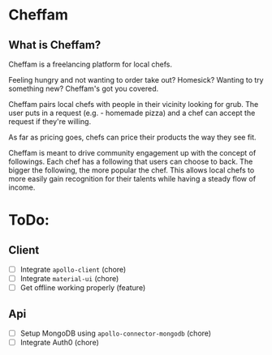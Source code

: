 # Cheffam
## What is Cheffam?
Cheffam is a freelancing platform for local chefs. 

Feeling hungry and not wanting to order take out? Homesick? Wanting to try something new? Cheffam's got you covered. 

Cheffam pairs local chefs with people in their vicinity looking for grub. The user puts in a request (e.g. - homemade pizza) and a chef can accept the request if they're willing.

As far as pricing goes, chefs can price their products the way they see fit.

Cheffam is meant to drive community engagement up with the concept of followings. Each chef has a following that users can choose to back. The bigger the following, the more popular the chef. This allows local chefs to more easily gain recognition for their talents while having a steady flow of income.

# ToDo:

## Client

- [ ] Integrate `apollo-client` (chore)
- [ ] Integrate `material-ui` (chore)
- [ ] Get offline working properly (feature)

## Api

- [ ] Setup MongoDB using `apollo-connector-mongodb` (chore)
- [ ] Integrate Auth0 (chore)
